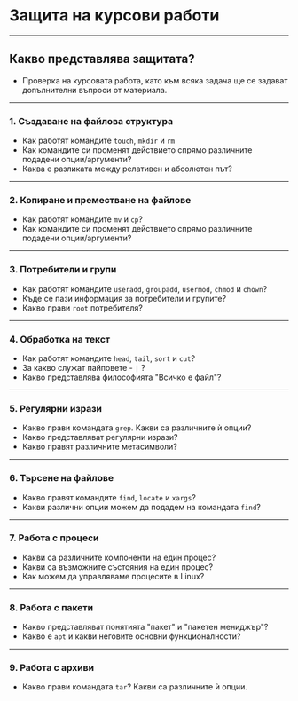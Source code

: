 # Защита на курсови работи

---
## Какво представлява защитата?

- Проверка на курсовата работа, като към всяка задача ще се задават допълнителни въпроси от материала.
---
### 1. Създаване на файлова структура

- Как работят командите `touch`, `mkdir` и `rm`
- Как командите си променят действието спрямо различните подадени опции/аргументи?
- Каква е разликата между релативен и абсолютен път?
---
### 2. Копиране и преместване на файлове

- Как работят командите `mv` и `cp`?
- Как командите си променят действието спрямо различните подадени опции/аргументи?
---
### 3. Потребители и групи

- Как работят командите `useradd`, `groupadd`, `usermod`, `chmod` и `chown`?
- Къде се пази информация за потребители и групите?
- Какво прави `root` потребителя?
---
### 4. Обработка на текст

- Как работят командите `head`, `tail`, `sort` и `cut`?
- За какво служат пайповете - `|` ?
- Какво представлява философията "Всичко е файл"?
---
### 5.  Регулярни изрази

- Какво прави командата `grep`. Какви са различните ѝ опции?
- Какво представляват регулярни изрази?
- Какво правят различните метасимволи?
---
### 6. Търсене на файлове

- Какво правят командите `find`, `locate` и `xargs`?
- Какви различни опции можем да подадем на командата `find`?
---
### 7. Работа с процеси

- Какви са различните компоненти на един процес?
- Какви са възможните състояния на един процес?
- Как можем да управляваме процесите в Linux?
---
### 8. Работа с пакети

- Какво представляват понятията "пакет" и "пакетен мениджър"?
- Какво е `apt` и какви неговите основни функционалности?
---
### 9. Работа с архиви

- Какво прави командата `tar`? Какви са различните ѝ опции.
